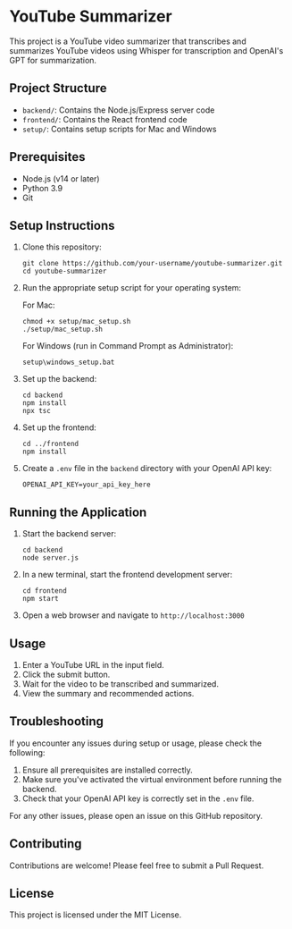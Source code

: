 # YouTube Summarizer

This project is a YouTube video summarizer that transcribes and summarizes YouTube videos using Whisper for transcription and OpenAI's GPT for summarization.

## Project Structure

- `backend/`: Contains the Node.js/Express server code
- `frontend/`: Contains the React frontend code
- `setup/`: Contains setup scripts for Mac and Windows

## Prerequisites

- Node.js (v14 or later)
- Python 3.9
- Git

## Setup Instructions

1. Clone this repository:
   ```
   git clone https://github.com/your-username/youtube-summarizer.git
   cd youtube-summarizer
   ```

2. Run the appropriate setup script for your operating system:

   For Mac:
   ```
   chmod +x setup/mac_setup.sh
   ./setup/mac_setup.sh
   ```

   For Windows (run in Command Prompt as Administrator):
   ```
   setup\windows_setup.bat
   ```

3. Set up the backend:
   ```
   cd backend
   npm install
   npx tsc
   ```

4. Set up the frontend:
   ```
   cd ../frontend
   npm install
   ```

5. Create a `.env` file in the `backend` directory with your OpenAI API key:
   ```
   OPENAI_API_KEY=your_api_key_here
   ```

## Running the Application

1. Start the backend server:
   ```
   cd backend
   node server.js
   ```

2. In a new terminal, start the frontend development server:
   ```
   cd frontend
   npm start
   ```

3. Open a web browser and navigate to `http://localhost:3000`

## Usage

1. Enter a YouTube URL in the input field.
2. Click the submit button.
3. Wait for the video to be transcribed and summarized.
4. View the summary and recommended actions.

## Troubleshooting

If you encounter any issues during setup or usage, please check the following:

1. Ensure all prerequisites are installed correctly.
2. Make sure you've activated the virtual environment before running the backend.
3. Check that your OpenAI API key is correctly set in the `.env` file.

For any other issues, please open an issue on this GitHub repository.

## Contributing

Contributions are welcome! Please feel free to submit a Pull Request.

## License

This project is licensed under the MIT License.